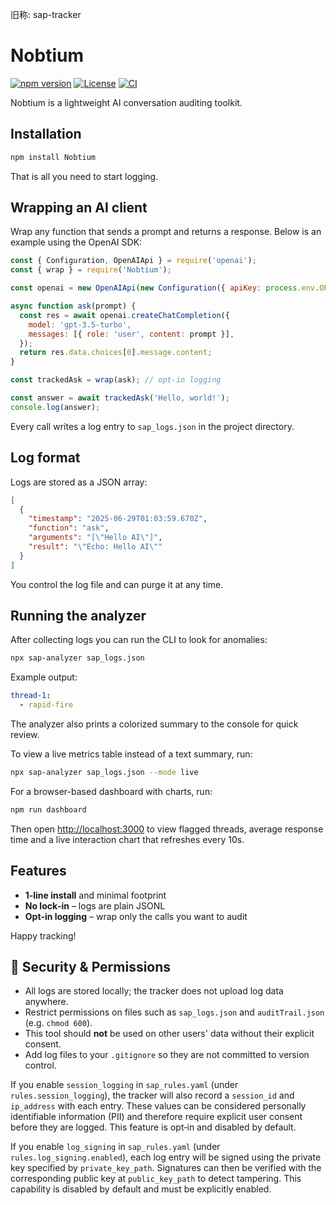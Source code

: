 旧称: sap-tracker

# Nobtium

[![npm version](https://img.shields.io/npm/v/Nobtium.svg)](https://www.npmjs.com/package/Nobtium)
[![License](https://img.shields.io/npm/l/Nobtium.svg)](LICENSE)
[![CI](https://img.shields.io/badge/CI-passing-blue)](#)

Nobtium is a lightweight AI conversation auditing toolkit.

## Installation

```bash
npm install Nobtium
```

That is all you need to start logging.

## Wrapping an AI client

Wrap any function that sends a prompt and returns a response. Below is an
example using the OpenAI SDK:

```js
const { Configuration, OpenAIApi } = require('openai');
const { wrap } = require('Nobtium');

const openai = new OpenAIApi(new Configuration({ apiKey: process.env.OPENAI_KEY }));

async function ask(prompt) {
  const res = await openai.createChatCompletion({
    model: 'gpt-3.5-turbo',
    messages: [{ role: 'user', content: prompt }],
  });
  return res.data.choices[0].message.content;
}

const trackedAsk = wrap(ask); // opt‑in logging

const answer = await trackedAsk('Hello, world!');
console.log(answer);
```

Every call writes a log entry to `sap_logs.json` in the project directory.

## Log format

Logs are stored as a JSON array:

```json
[
  {
    "timestamp": "2025-06-29T01:03:59.670Z",
    "function": "ask",
    "arguments": "[\"Hello AI\"]",
    "result": "\"Echo: Hello AI\""
  }
]
```

You control the log file and can purge it at any time.

## Running the analyzer

After collecting logs you can run the CLI to look for anomalies:

```bash
npx sap-analyzer sap_logs.json
```

Example output:

```yaml
thread-1:
  - rapid-fire
```

The analyzer also prints a colorized summary to the console for quick review.

To view a live metrics table instead of a text summary, run:

```bash
npx sap-analyzer sap_logs.json --mode live
```

For a browser-based dashboard with charts, run:

```bash
npm run dashboard
```

Then open [http://localhost:3000](http://localhost:3000) to view flagged threads,
average response time and a live interaction chart that refreshes every 10s.

## Features

- **1‑line install** and minimal footprint
- **No lock‑in** – logs are plain JSONL
- **Opt‑in logging** – wrap only the calls you want to audit

Happy tracking!

## 🔐 Security & Permissions

- All logs are stored locally; the tracker does not upload log data anywhere.
- Restrict permissions on files such as `sap_logs.json` and `auditTrail.json` (e.g. `chmod 600`).
- This tool should **not** be used on other users' data without their explicit consent.
- Add log files to your `.gitignore` so they are not committed to version control.

If you enable `session_logging` in `sap_rules.yaml` (under `rules.session_logging`),
the tracker will also record a `session_id` and `ip_address` with each entry.
These values can be considered personally identifiable information (PII) and
therefore require explicit user consent before they are logged. This feature is
opt‑in and disabled by default.

If you enable `log_signing` in `sap_rules.yaml` (under `rules.log_signing.enabled`),
each log entry will be signed using the private key specified by
`private_key_path`. Signatures can then be verified with the corresponding
public key at `public_key_path` to detect tampering. This capability is
disabled by default and must be explicitly enabled.

